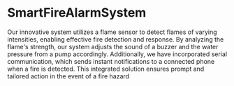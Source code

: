 # SmartFireAlarmSystem

Our innovative system utilizes a flame sensor to detect flames of varying intensities, enabling effective fire detection and response. By analyzing the flame's strength, our system adjusts the sound of a buzzer and the water pressure from a pump accordingly. Additionally, we have incorporated serial communication, which sends instant notifications to a connected phone when a fire is detected. This integrated solution ensures prompt and tailored action in the event of a fire hazard

